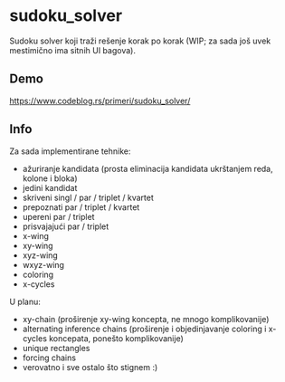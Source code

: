 # sudoku_solver

Sudoku solver koji traži rešenje korak po korak (WIP; za sada još uvek mestimično ima sitnih UI bagova).

## Demo

https://www.codeblog.rs/primeri/sudoku_solver/

## Info

Za sada implementirane tehnike:

- ažuriranje kandidata (prosta eliminacija kandidata ukrštanjem reda, kolone i bloka)
- jedini kandidat
- skriveni singl / par / triplet / kvartet
- prepoznati par / triplet / kvartet
- upereni par / triplet
- prisvajajući par / triplet
- x-wing
- xy-wing
- xyz-wing
- wxyz-wing
- coloring
- x-cycles

U planu:

- xy-chain (proširenje xy-wing koncepta, ne mnogo komplikovanije)
- alternating inference chains (proširenje i objedinjavanje coloring i x-cycles koncepata, ponešto komplikovanije)
- unique rectangles
- forcing chains
- verovatno i sve ostalo što stignem :)
